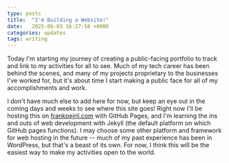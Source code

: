 ```yaml
---
type: posts
title:  "I'm Building a Website!"
date:   2025-06-03 16:27:58 +0000
categories: updates
tags: writing
---
```

Today I'm starting my journey of creating a public-facing portfolio to track and link to my activities for all to see. Much of my tech career has been behind the scenes, and many of my projects proprietary to the businesses I've worked for, but it's about time I start making a public face for all of my accomplishments and work.

I don't have much else to add here for now, but keep an eye out in the coming days and weeks to see where this site goes! Right now I'll be hosting this on [frankpejril.com](https://frankpejril.com) with GitHub Pages, and I'm learning the ins and outs of web development with Jekyll (the default platform on which GitHub pages functions). I may choose some other platform and framework for web hosting in the future -- much of my past experience has been in WordPress, but that's a beast of its own. For now, I think this will be the easiest way to make my activities open to the world.
